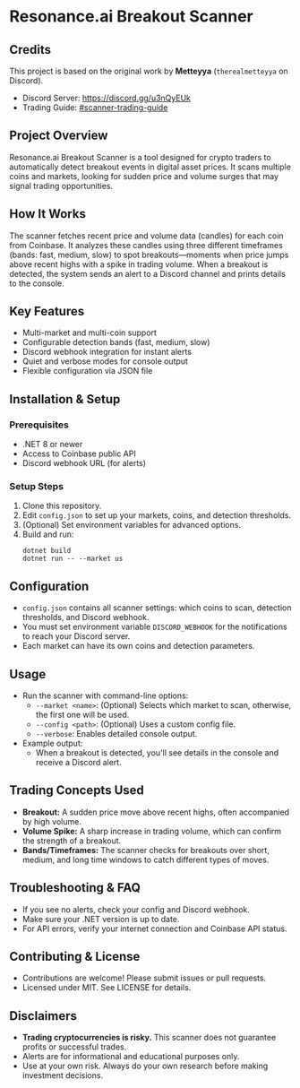 # Resonance.ai Breakout Scanner

## Credits
This project is based on the original work by **Metteyya** (`therealmetteyya` on Discord).
- Discord Server: https://discord.gg/u3nQyEUk
- Trading Guide: [#scanner-trading-guide](https://discord.com/channels/1401761858649723002/1408580997804724316)

## Project Overview
Resonance.ai Breakout Scanner is a tool designed for crypto traders to automatically detect breakout events in digital asset prices. It scans multiple coins and markets, looking for sudden price and volume surges that may signal trading opportunities.

## How It Works
The scanner fetches recent price and volume data (candles) for each coin from Coinbase. It analyzes these candles using three different timeframes (bands: fast, medium, slow) to spot breakouts—moments when price jumps above recent highs with a spike in trading volume. When a breakout is detected, the system sends an alert to a Discord channel and prints details to the console.

## Key Features
- Multi-market and multi-coin support
- Configurable detection bands (fast, medium, slow)
- Discord webhook integration for instant alerts
- Quiet and verbose modes for console output
- Flexible configuration via JSON file

## Installation & Setup
### Prerequisites
- .NET 8 or newer
- Access to Coinbase public API
- Discord webhook URL (for alerts)

### Setup Steps
1. Clone this repository.
2. Edit `config.json` to set up your markets, coins, and detection thresholds.
3. (Optional) Set environment variables for advanced options.
4. Build and run:
   ```
   dotnet build
   dotnet run -- --market us
   ```

## Configuration
- `config.json` contains all scanner settings: which coins to scan, detection thresholds, and Discord webhook.
- You must set environment variable `DISCORD_WEBHOOK` for the notifications to reach your Discord server.
- Each market can have its own coins and detection parameters.

## Usage
- Run the scanner with command-line options:
  - `--market <name>`: (Optional) Selects which market to scan, otherwise, the first one will be used.
  - `--config <path>`: (Optional) Uses a custom config file.
  - `--verbose`: Enables detailed console output.
- Example output:
  - When a breakout is detected, you'll see details in the console and receive a Discord alert.

## Trading Concepts Used
- **Breakout:** A sudden price move above recent highs, often accompanied by high volume.
- **Volume Spike:** A sharp increase in trading volume, which can confirm the strength of a breakout.
- **Bands/Timeframes:** The scanner checks for breakouts over short, medium, and long time windows to catch different types of moves.

## Troubleshooting & FAQ
- If you see no alerts, check your config and Discord webhook.
- Make sure your .NET version is up to date.
- For API errors, verify your internet connection and Coinbase API status.

## Contributing & License
- Contributions are welcome! Please submit issues or pull requests.
- Licensed under MIT. See LICENSE for details.

## Disclaimers
- **Trading cryptocurrencies is risky.** This scanner does not guarantee profits or successful trades.
- Alerts are for informational and educational purposes only.
- Use at your own risk. Always do your own research before making investment decisions.
